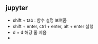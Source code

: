 ## jupyter

- shift + tab : 함수 설명 보여줌
- shift + enter, ctrl + enter, alt + enter 실행
- d + d 해당 줄 지움
- 